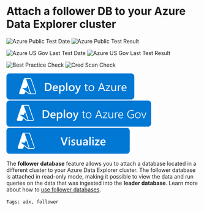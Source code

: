 # Attach a follower DB to your Azure Data Explorer cluster

![Azure Public Test Date](https://azurequickstartsservice.blob.core.windows.net/badges/quickstarts/microsoft.kusto/kusto-attach-follower-database/PublicLastTestDate.svg)
![Azure Public Test Result](https://azurequickstartsservice.blob.core.windows.net/badges/quickstarts/microsoft.kusto/kusto-attach-follower-database/PublicDeployment.svg)

![Azure US Gov Last Test Date](https://azurequickstartsservice.blob.core.windows.net/badges/quickstarts/microsoft.kusto/kusto-attach-follower-database/FairfaxLastTestDate.svg)
![Azure US Gov Last Test Result](https://azurequickstartsservice.blob.core.windows.net/badges/quickstarts/microsoft.kusto/kusto-attach-follower-database/FairfaxDeployment.svg)

![Best Practice Check](https://azurequickstartsservice.blob.core.windows.net/badges/quickstarts/microsoft.kusto/kusto-attach-follower-database/BestPracticeResult.svg)
![Cred Scan Check](https://azurequickstartsservice.blob.core.windows.net/badges/quickstarts/microsoft.kusto/kusto-attach-follower-database/CredScanResult.svg)

[![Deploy To Azure](https://raw.githubusercontent.com/Azure/azure-quickstart-templates/master/1-CONTRIBUTION-GUIDE/images/deploytoazure.svg?sanitize=true)](https://portal.azure.com/#create/Microsoft.Template/uri/https%3A%2F%2Fraw.githubusercontent.com%2FAzure%2Fazure-quickstart-templates%2Fmaster%2Fquickstarts%2Fmicrosoft.kusto%2Fkusto-attach-follower-database%2Fazuredeploy.json)  
[![Deploy To Azure US Gov](https://raw.githubusercontent.com/Azure/azure-quickstart-templates/master/1-CONTRIBUTION-GUIDE/images/deploytoazuregov.svg?sanitize=true)](https://portal.azure.us/#create/Microsoft.Template/uri/https%3A%2F%2Fraw.githubusercontent.com%2FAzure%2Fazure-quickstart-templates%2Fmaster%2Fquickstarts%2Fmicrosoft.kusto%2Fkusto-attach-follower-database%2Fazuredeploy.json)
[![Visualize](https://raw.githubusercontent.com/Azure/azure-quickstart-templates/master/1-CONTRIBUTION-GUIDE/images/visualizebutton.svg?sanitize=true)](http://armviz.io/#/?load=https%3A%2F%2Fraw.githubusercontent.com%2FAzure%2Fazure-quickstart-templates%2Fmaster%2Fquickstarts%2Fmicrosoft.kusto%2Fkusto-attach-follower-database%2Fazuredeploy.json)

The **follower database** feature allows you to attach a database located in a different cluster to your Azure Data Explorer cluster. The follower database is attached in read-only mode, making it possible to view the data and run queries on the data that was ingested into the **leader database**. Learn more about how to [use follower databases](https://docs.microsoft.com/azure/data-explorer/follower).

`Tags: adx, follower`
